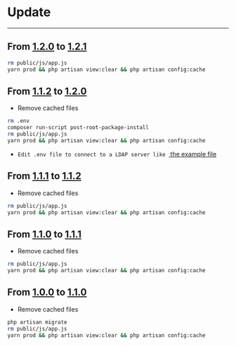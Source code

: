 # Update

---

## From [1.2.0](https://github.com/MUTUAL-DE-SERVICIOS-AL-POLICIA/PVA-EV/tree/1.2.0) to [1.2.1](https://github.com/MUTUAL-DE-SERVICIOS-AL-POLICIA/PVA-EV/tree/1.2.1)

```sh
rm public/js/app.js
yarn prod && php artisan view:clear && php artisan config:cache
```

## From [1.1.2](https://github.com/MUTUAL-DE-SERVICIOS-AL-POLICIA/PVA-EV/tree/1.1.2) to [1.2.0](https://github.com/MUTUAL-DE-SERVICIOS-AL-POLICIA/PVA-EV/tree/1.2.0)

* Remove cached files

```sh
rm .env
composer run-script post-root-package-install
rm public/js/app.js
yarn prod && php artisan view:clear && php artisan config:cache
```

* `Edit .env file to connect to a LDAP server like `[ the example file](./.env.example)

## From [1.1.1](https://github.com/MUTUAL-DE-SERVICIOS-AL-POLICIA/PVA-EV/tree/1.1.1) to [1.1.2](https://github.com/MUTUAL-DE-SERVICIOS-AL-POLICIA/PVA-EV/tree/1.1.2)

* Remove cached files

```sh
rm public/js/app.js
yarn prod && php artisan view:clear && php artisan config:cache
```

## From [1.1.0](https://github.com/MUTUAL-DE-SERVICIOS-AL-POLICIA/PVA-EV/tree/1.0.0) to [1.1.1](https://github.com/MUTUAL-DE-SERVICIOS-AL-POLICIA/PVA-EV/tree/1.1.1)

* Remove cached files

```sh
rm public/js/app.js
yarn prod && php artisan view:clear && php artisan config:cache
```

## From [1.0.0](https://github.com/MUTUAL-DE-SERVICIOS-AL-POLICIA/PVA-EV/tree/1.0.0) to [1.1.0](https://github.com/MUTUAL-DE-SERVICIOS-AL-POLICIA/PVA-EV/tree/1.1.0)

* Remove cached files

```sh
php artisan migrate
rm public/js/app.js
yarn prod && php artisan view:clear && php artisan config:cache
```